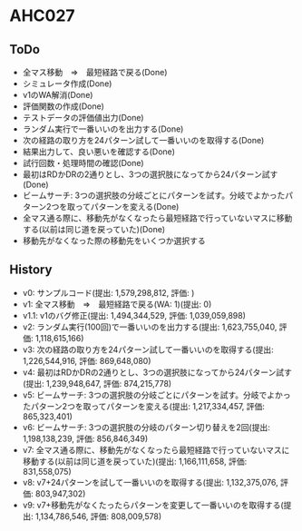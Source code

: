 # AHC027

## ToDo

- 全マス移動　⇒　最短経路で戻る(Done)
- シミュレータ作成(Done)
- v1のWA解消(Done)
- 評価関数の作成(Done)
- テストデータの評価値出力(Done)
- ランダム実行で一番いいのを出力する(Done)
- 次の経路の取り方を24パターン試して一番いいのを取得する(Done)
- 結果出力して、良い悪いを確認する(Done)
- 試行回数・処理時間の確認(Done)
- 最初はRDかDRの2通りとし、3つの選択肢になってから24パターン試す(Done)
- ビームサーチ: 3つの選択肢の分岐ごとにパターンを試す。分岐でよかったパターン2つを取ってパターンを変える(Done)
- 全マス通る際に、移動先がなくなったら最短経路で行っていないマスに移動する(以前は同じ道を戻っていた)(Done)
- 移動先がなくなった際の移動先をいくつか選択する

## History

- v0: サンプルコード(提出: 1,579,298,812, 評価: )
- v1: 全マス移動　⇒　最短経路で戻る(WA: 1)(提出: 0)
- v1.1: v1のバグ修正(提出: 1,494,344,529, 評価: 1,039,059,898)
- v2: ランダム実行(100回)で一番いいのを出力する(提出: 1,623,755,040, 評価: 1,118,615,166)
- v3: 次の経路の取り方を24パターン試して一番いいのを取得する(提出: 1,226,544,916, 評価: 869,648,080)
- v4: 最初はRDかDRの2通りとし、3つの選択肢になってから24パターン試す(提出: 1,239,948,647, 評価: 874,215,778)
- v5: ビームサーチ: 3つの選択肢の分岐ごとにパターンを試す。分岐でよかったパターン2つを取ってパターンを変える(提出: 1,217,334,457, 評価: 865,323,401)
- v6: ビームサーチ: 3つの選択肢の分岐のパターン切り替えを2回(提出: 1,198,138,239, 評価: 856,846,349)
- v7: 全マス通る際に、移動先がなくなったら最短経路で行っていないマスに移動する(以前は同じ道を戻っていた)(提出: 1,166,111,658, 評価: 831,558,075)
- v8: v7+24パターンを試して一番いいのを取得する(提出: 1,132,375,076, 評価: 803,947,302)
- v9: v7+移動先がなくたったらパターンを変更して一番いいのを取得する(提出: 1,134,786,546, 評価: 808,009,578)